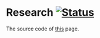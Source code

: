 # Research [![Status][status-img]][status-url]

The source code of [this](https://www.ida.liu.se/~ivauk83) page.

[status-img]: https://travis-ci.org/IvanUkhov/research.svg?branch=master
[status-url]: https://travis-ci.org/IvanUkhov/research

